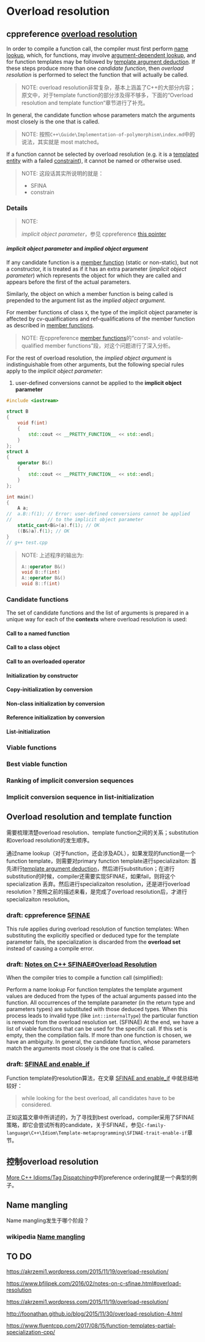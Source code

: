 # Overload resolution



## cppreference [overload resolution](https://en.cppreference.com/w/cpp/language/overload_resolution)

In order to compile a function call, the compiler must first perform [name lookup](https://en.cppreference.com/w/cpp/language/lookup), which, for functions, may involve [argument-dependent lookup](https://en.cppreference.com/w/cpp/language/adl), and for function templates may be followed by [template argument deduction](https://en.cppreference.com/w/cpp/language/template_argument_deduction). If these steps produce more than one *candidate function*, then *overload resolution* is performed to select the function that will actually be called.

> NOTE: overload resolution非常复杂，基本上涵盖了C++的大部分内容；原文中，对于template function的部分涉及得不够多，下面的“Overload resolution and template function“章节进行了补充。

In general, the candidate function whose parameters match the arguments most closely is the one that is called.

> NOTE: 按照`C++\Guide\Implementation-of-polymorphism\index.md`中的说法，其实就是 most matched。

If a function cannot be selected by overload resolution (e.g. it is a [templated entity](https://en.cppreference.com/w/cpp/language/templates#Templated_entity) with a failed [constraint](https://en.cppreference.com/w/cpp/language/constraints)), it cannot be named or otherwise used.

> NOTE: 这段话其实所说明的就是：
>
> - SFINA
> - constrain

### Details

> NOTE: 
>
> *implicit object parameter*，参见 cppreference [this pointer](https://en.cppreference.com/w/cpp/language/this)

#### *implicit object parameter* and *implied object argument*

If any candidate function is a [member function](https://en.cppreference.com/w/cpp/language/member_functions) (static or non-static), but not a constructor, it is treated as if it has an extra parameter (*implicit object parameter*) which represents the object for which they are called and appears before the first of the actual parameters.

Similarly, the object on which a member function is being called is prepended to the argument list as the *implied object argument*.



For member functions of class `X`, the type of the implicit object parameter is affected by cv-qualifications and ref-qualifications of the member function as described in [member functions](https://en.cppreference.com/w/cpp/language/member_functions).

> NOTE: 在cppreference [member functions](https://en.cppreference.com/w/cpp/language/member_functions)的“const- and volatile-qualified member functions”段，对这个问题进行了深入分析。

For the rest of overload resolution, the *implied object argument* is indistinguishable from other arguments, but the following special rules apply to the *implicit object parameter*:

1) user-defined conversions cannot be applied to the **implicit object parameter**

```c++
#include <iostream>

struct B
{
	void f(int)
	{
		std::cout << __PRETTY_FUNCTION__ << std::endl;
	}
};
struct A
{
	operator B&()
	{
		std::cout << __PRETTY_FUNCTION__ << std::endl;
	}
};

int main()
{
	A a;
//	a.B::f(1); // Error: user-defined conversions cannot be applied
//			   // to the implicit object parameter
	static_cast<B&>(a).f(1); // OK
    ((B&)a).f(1); // OK
}
// g++ test.cpp

```

> NOTE: 上述程序的输出为:
>
> ```C++
> A::operator B&()
> void B::f(int)
> A::operator B&()
> void B::f(int)
> ```





### Candidate functions

The set of candidate functions and the list of arguments is prepared in a unique way for each of the **contexts** where overload resolution is used:

#### Call to a named function

#### Call to a class object

#### Call to an overloaded operator

#### Initialization by constructor

#### Copy-initialization by conversion

#### Non-class initialization by conversion

#### Reference initialization by conversion

#### List-initialization

### Viable functions

### Best viable function

### Ranking of implicit conversion sequences

### Implicit conversion sequence in list-initialization



## Overload resolution and template function

需要梳理清楚overload resolution、template function之间的关系；substitution和overload resolution的发生顺序。

通过name lookup（对于function，还会涉及ADL），如果发现的function是一个function template，则需要对primary function template进行specializaiton: 首先进行[template argument deduction](https://en.cppreference.com/w/cpp/language/template_argument_deduction)，然后进行substitution；在进行substitution的时候，compiler还需要实现SFINAE，如果fail，则将这个specialization 丢弃。然后进行specializaiton resolution，还是进行overload resolution？按照之前的描述来看，是完成了overload resolution后，才进行specializaiton resolution。



### draft: cppreference [SFINAE](https://en.cppreference.com/w/cpp/language/sfinae)

This rule applies during overload resolution of function templates: When substituting the explicitly specified or deduced type for the template parameter fails, the specialization is discarded from the **overload set** instead of causing a compile error.



### draft: [Notes on C++ SFINAE#Overload Resolution](https://www.bfilipek.com/2016/02/notes-on-c-sfinae.html#overload-resolution)

When the compiler tries to compile a function call (simplified):

Perform a name lookup
For function templates the template argument values are deduced from the types of the actual arguments passed into the function.
All occurrences of the template parameter (in the return type and parameters types) are substituted with those deduced types.
When this process leads to invalid type (like `int::internalType`) the particular function is removed from the overload resolution set. (SFINAE)
At the end, we have a list of viable functions that can be used for the specific call. If this set is empty, then the compilation fails. If more than one function is chosen, we have an ambiguity. In general, the candidate function, whose parameters match the arguments most closely is the one that is called.



### draft: [SFINAE and enable_if](https://eli.thegreenplace.net/2014/sfinae-and-enable_if/) 

Function template的resolution算法，在文章 [SFINAE and enable_if](https://eli.thegreenplace.net/2014/sfinae-and-enable_if/) 中就总结地较好：

> while looking for the best overload, all candidates have to be considered. 

正如这篇文章中所讲述的，为了寻找到best overload，compiler采用了SFINAE策略，即它会尝试所有的candidate，关于SFINAE，参见`C-family-language\C++\Idiom\Template-metaprogramming\SFINAE-trait-enable-if`章节。





## 控制overload resolution

[More C++ Idioms/Tag Dispatching](https://en.wikibooks.org/wiki/More_C%2B%2B_Idioms/Tag_Dispatching)中的preference ordering就是一个典型的例子。



## Name mangling

Name mangling发生于哪个阶段？



### wikipedia [Name mangling](https://en.wikipedia.org/wiki/Name_mangling)





## TO DO



https://akrzemi1.wordpress.com/2015/11/19/overload-resolution/


https://www.bfilipek.com/2016/02/notes-on-c-sfinae.html#overload-resolution

https://akrzemi1.wordpress.com/2015/11/19/overload-resolution/

http://foonathan.github.io/blog/2015/11/30/overload-resolution-4.html

https://www.fluentcpp.com/2017/08/15/function-templates-partial-specialization-cpp/


